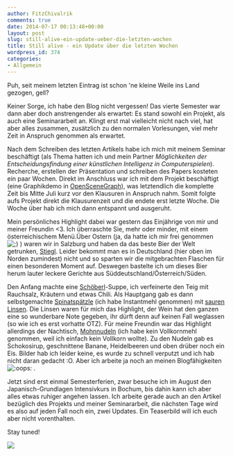 ```yaml
---
author: FitzChivalrik
comments: true
date: 2014-07-17 00:13:48+00:00
layout: post
slug: still-alive-ein-update-ueber-die-letzten-wochen
title: Still alive - ein Update über die letzten Wochen
wordpress_id: 374
categories:
- Allgemein
---
```


Puh, seit meinem letzten Eintrag ist schon 'ne kleine Weile ins Land gezogen, gell?




Keiner Sorge, ich habe den Blog nicht vergessen! Das vierte Semester war dann aber doch anstrengender als erwartet: Es stand sowohl ein Projekt, als auch eine Seminararbeit an. Klingt erst mal vielleicht nicht nach viel, hat aber alles zusammen, zusätzlich zu den normalen Vorlesungen, viel mehr Zeit in Anspruch genommen als erwartet.




Nach dem Schreiben des letzten Artikels habe ich mich mit meinem Seminar beschäftigt (als Thema hatten ich und mein Partner _Möglichkeiten der Entscheidungsfindung einer künstlichen Intelligenz in Computerspielen_). Recherche, erstellen der Präsentation und schreiben des Papers kosteten ein paar Wochen. Direkt im Anschluss war ich mit dem Projekt beschäftigt (eine Graphikdemo in [OpenSceneGraph](http://www.openscenegraph.org/)), was letztendlich die komplette Zeit bis Mitte Juli kurz vor den Klausuren in Anspruch nahm. Somit folgte aufs Projekt direkt die Klausurenzeit und die endete erst letzte Woche. Die Woche über hab ich mich dann entspannt und ausgeruht.




Mein persönliches Highlight dabei war gestern das Einjährige von mir und meiner Freundin <3. Ich überraschte Sie, mehr oder minder, mit einem österreichischem Menü.Über Ostern (ja, da hatte ich mir frei genommen ![;)](http://www.pgunited.de/wp-includes/images/smilies/icon_wink.gif)  ) waren wir in Salzburg und haben da das beste Bier der Welt getrunken, [Stiegl](https://www.stiegl.at/). Leider bekommt man es in Deutschland (hier oben im Norden zumindest) nicht und so sparten wir die mitgebrachten Flaschen für einen besonderen Moment auf. Deswegen bastelte ich um dieses Bier herum lauter leckere Gerichte aus Süddeutschland/Österreich/Süden.




Den Anfang machte eine [Schöberl](http://www.kochbar.de/rezept/284515/SCHOEBERL.html)-Suppe, ich verfeinerte den Teig mit Rauchsalz, Kräutern und etwas Chili. Als Hauptgang gab es dann selbstgemachte [Spinatspätzle](http://www.chefkoch.de/rezepte/737891176330279/Spinatspaetzle.html) (ich habe Instantmehl genommen) mit [sauren Linsen](http://www.kuriositaetenladen.com/2013/09/saure-linsen-mit-spatzle.html). Die Linsen waren für mich das Highlight, der Wein hat den ganzen eine so wunderbare Note gegeben, ihr dürft denn auf keinen Fall weglassen (so wie ich es erst vorhatte OTZ). Für meine Freundin war das Highlight allerdings der Nachtisch, [Mohnnudeln](http://typischich.at/home/wienerin/geniessen/552759/VollkornMohnnudeln) (ich habe kein Vollkornmehl genommen, weil ich einfach kein Vollkorn wollte). Zu den Nudeln gab es Schokosirup, geschnittene Banane, Heidelbeeren und oben drüber noch ein Eis. Bilder hab ich leider keine, es wurde zu schnell verputzt und ich hab nicht daran gedacht :O. Aber ich arbeite ja noch an meinen Blogfähigkeiten ![:oops:](http://www.pgunited.de/wp-includes/images/smilies/icon_redface.gif)  .




Jetzt sind erst einmal Semesterferien, zwar besuche ich im August den Japanisch-Grundlagen Intensivkurs in Bochum, bis dahin kann ich aber alles etwas ruhiger angehen lassen. Ich arbeite gerade auch an den Artikel bezüglich des Projekts und meiner Seminararbeit, die nächsten Tage wird es also auf jeden Fall noch ein, zwei Updates. Ein Teaserbild will ich euch aber nicht vorenthalten.




Stay tuned!

[![](http://www.pgunited.de/wp-content/uploads/2014/07/BrainTrain_Teaser.jpg)](http://www.pgunited.de/wp-content/uploads/2014/07/BrainTrain_Teaser.jpg)
